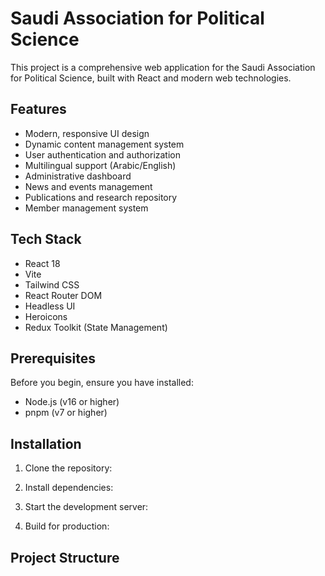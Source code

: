 # Saudi Association for Political Science

This project is a comprehensive web application for the Saudi Association for Political Science, built with React and modern web technologies.

## Features

- Modern, responsive UI design
- Dynamic content management system
- User authentication and authorization
- Multilingual support (Arabic/English)
- Administrative dashboard
- News and events management
- Publications and research repository
- Member management system

## Tech Stack

- React 18
- Vite
- Tailwind CSS
- React Router DOM
- Headless UI
- Heroicons
- Redux Toolkit (State Management)

## Prerequisites

Before you begin, ensure you have installed:
- Node.js (v16 or higher)
- pnpm (v7 or higher)

## Installation

1. Clone the repository:


2. Install dependencies:


3. Start the development server:


4. Build for production:


## Project Structure
